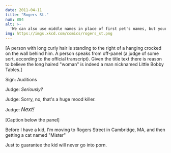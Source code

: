 ```yaml
---
date: 2011-04-11
title: "Rogers St."
num: 884
alt: >-
  'We can also use middle names in place of first pet's names, but yours is something incomprehensible about dropping tables.'
img: https://imgs.xkcd.com/comics/rogers_st.png
---
```

[A person with long curly hair is standing to the right of a hanging crocked on the wall behind him. A person speaks from off-panel (a judge of some sort, according to the official transcript). Given the title text there is reason to believe the long haired "woman" is indeed a man nicknamed Little Bobby Tables.]

Sign: Auditions

Judge: *Seriously?*

Judge: Sorry, no, that's a huge mood killer.

Judge: <big>*Next!*</big>

[Caption below the panel]

Before I have a kid, I'm moving to Rogers Street in Cambridge, MA, and then getting a cat named "Mister"

Just to guarantee the kid will never go into porn.
